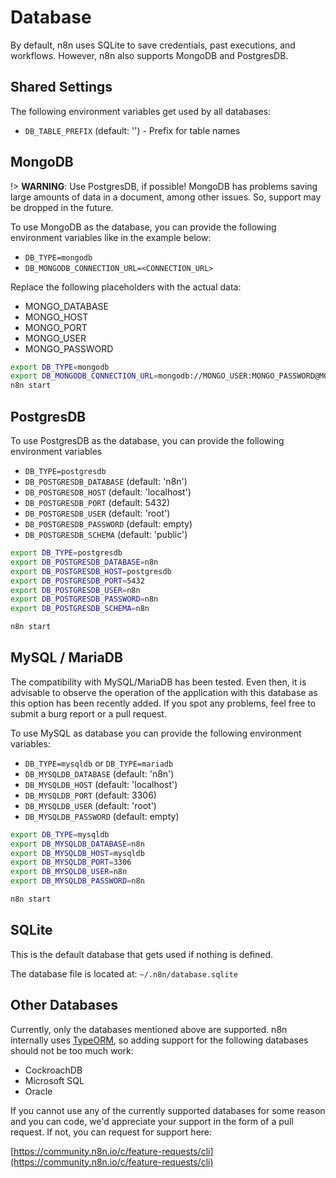 # Database

By default, n8n uses SQLite to save credentials, past executions, and workflows. However,
n8n also supports MongoDB and PostgresDB.


## Shared Settings

The following environment variables get used by all databases:

 - `DB_TABLE_PREFIX` (default: '') - Prefix for table names


## MongoDB

!> **WARNING**: Use PostgresDB, if possible! MongoDB has problems saving large
   amounts of data in a document, among other issues. So, support
   may be dropped in the future.

To use MongoDB as the database, you can provide the following environment variables like
in the example below:
 - `DB_TYPE=mongodb`
 - `DB_MONGODB_CONNECTION_URL=<CONNECTION_URL>`

Replace the following placeholders with the actual data:
 - MONGO_DATABASE
 - MONGO_HOST
 - MONGO_PORT
 - MONGO_USER
 - MONGO_PASSWORD

```bash
export DB_TYPE=mongodb
export DB_MONGODB_CONNECTION_URL=mongodb://MONGO_USER:MONGO_PASSWORD@MONGO_HOST:MONGO_PORT/MONGO_DATABASE
n8n start
```


## PostgresDB

To use PostgresDB as the database, you can provide the following environment variables
 - `DB_TYPE=postgresdb`
 - `DB_POSTGRESDB_DATABASE` (default: 'n8n')
 - `DB_POSTGRESDB_HOST` (default: 'localhost')
 - `DB_POSTGRESDB_PORT` (default: 5432)
 - `DB_POSTGRESDB_USER` (default: 'root')
 - `DB_POSTGRESDB_PASSWORD` (default: empty)
 - `DB_POSTGRESDB_SCHEMA` (default: 'public')


```bash
export DB_TYPE=postgresdb
export DB_POSTGRESDB_DATABASE=n8n
export DB_POSTGRESDB_HOST=postgresdb
export DB_POSTGRESDB_PORT=5432
export DB_POSTGRESDB_USER=n8n
export DB_POSTGRESDB_PASSWORD=n8n
export DB_POSTGRESDB_SCHEMA=n8n

n8n start
```

## MySQL / MariaDB

The compatibility with MySQL/MariaDB has been tested. Even then, it is advisable to observe the operation of the application with this database as this option has been recently added. If you spot any problems, feel free to submit a burg report or a pull request.

To use MySQL as database you can provide the following environment variables:
 - `DB_TYPE=mysqldb` or `DB_TYPE=mariadb`
 - `DB_MYSQLDB_DATABASE` (default: 'n8n')
 - `DB_MYSQLDB_HOST` (default: 'localhost')
 - `DB_MYSQLDB_PORT` (default: 3306)
 - `DB_MYSQLDB_USER` (default: 'root')
 - `DB_MYSQLDB_PASSWORD` (default: empty)


```bash
export DB_TYPE=mysqldb
export DB_MYSQLDB_DATABASE=n8n
export DB_MYSQLDB_HOST=mysqldb
export DB_MYSQLDB_PORT=3306
export DB_MYSQLDB_USER=n8n
export DB_MYSQLDB_PASSWORD=n8n

n8n start
```

## SQLite

This is the default database that gets used if nothing is defined.

The database file is located at:
`~/.n8n/database.sqlite`


## Other Databases

Currently, only the databases mentioned above are supported. n8n internally uses
[TypeORM](https://typeorm.io), so adding support for the following databases
should not be too much work:

 - CockroachDB
 - Microsoft SQL
 - Oracle

If you cannot use any of the currently supported databases for some reason and
you can code, we'd appreciate your support in the form of a pull request. If not, you can request
for support here:

[https://community.n8n.io/c/feature-requests/cli](https://community.n8n.io/c/feature-requests/cli)
